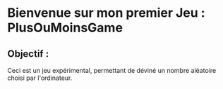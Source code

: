 # Bienvenue sur mon premier Jeu : PlusOuMoinsGame

## Objectif : 
Ceci est un jeu expérimental, permettant de déviné un nombre aléatoire choisi par l'ordinateur. 
